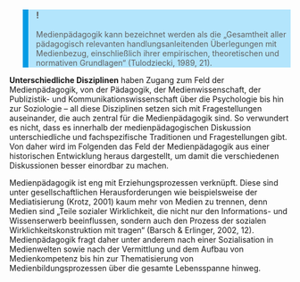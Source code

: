 <!-- filename: 01_Einfuehrung.md -->
<!-- title: Einführung -->

<blockquote style="background: #B3E5FC; border-left: 10px solid #039BE5">

### !

Medienpädagogik kann bezeichnet werden als die „Gesamtheit aller pädagogisch relevanten handlungsanleitenden Überlegungen mit Medienbezug, einschließlich ihrer empirischen, theoretischen und normativen Grundlagen“ (Tulodziecki, 1989, 21).

</blockquote>

**Unterschiedliche Disziplinen** haben Zugang zum Feld der Medienpädagogik, von der Pädagogik, der Medienwissenschaft, der Publizistik- und Kommunikationswissenschaft über die Psychologie bis hin zur Soziologie – all diese Disziplinen setzen sich mit Fragestellungen auseinander, die auch zentral für die Medienpädagogik sind. So verwundert es nicht, dass es innerhalb der medienpädagogischen Diskussion unterschiedliche und fachspezifische Traditionen und Fragestellungen gibt. Von daher wird im Folgenden das Feld der Medienpädagogik aus einer historischen Entwicklung heraus dargestellt, um damit die verschiedenen Diskussionen besser einordbar zu machen.

Medienpädagogik ist eng mit Erziehungsprozessen verknüpft. Diese sind unter gesellschaftlichen Herausforderungen wie beispielsweise der Mediatisierung (Krotz, 2001) kaum mehr von Medien zu trennen, denn Medien sind „Teile sozialer Wirklichkeit, die nicht nur den Informations- und Wissenserwerb beeinflussen, sondern auch den Prozess der sozialen Wirklichkeitskonstruktion mit tragen“ (Barsch & Erlinger, 2002, 12). Medienpädagogik fragt daher unter anderem nach einer Sozialisation in Medienwelten sowie nach der Vermittlung und dem Aufbau von Medienkompetenz bis hin zur Thematisierung von Medienbildungsprozessen über die gesamte Lebensspanne hinweg.
